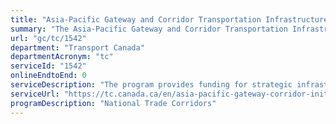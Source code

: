 ```yaml
---
title: "Asia-Pacific Gateway and Corridor Transportation Infrastructure Fund"
summary: "The Asia-Pacific Gateway and Corridor Transportation Infrastructure Fund service from Transport Canada is not available end-to-end online, according to the GC Service Inventory."
url: "gc/tc/1542"
department: "Transport Canada"
departmentAcronym: "tc"
serviceId: "1542"
onlineEndtoEnd: 0
serviceDescription: "The program provides funding for strategic infrastructure projects in British Columbia, Alberta, Saskatchewan and Manitoba that enhance the competitiveness, efficiency and capacity of Canada’s multimodal transportation network focused on international commerce with the Asia-Pacific region."
serviceUrl: "https://tc.canada.ca/en/asia-pacific-gateway-corridor-initiative-transportation-infrastructure-fund"
programDescription: "National Trade Corridors"
---
```

